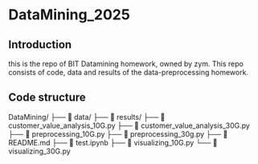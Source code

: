 # DataMining_2025

## Introduction
this is the repo of BIT Datamining homework, owned by zym. This repo consists of code, data and results of the data-preprocessing homework.

## Code structure
DataMining/
├── 📁 data/
├── 📁 results/
├── 📄 customer_value_analysis_10G.py
├── 📄 customer_value_analysis_30G.py
├── 📄 preprocessing_10G.py
├── 📄 preprocessing_30g.py
├── 📄 README.md
├── 📄 test.ipynb
├── 📄 visualizing_10G.py
└── 📄 visualizing_30G.py

